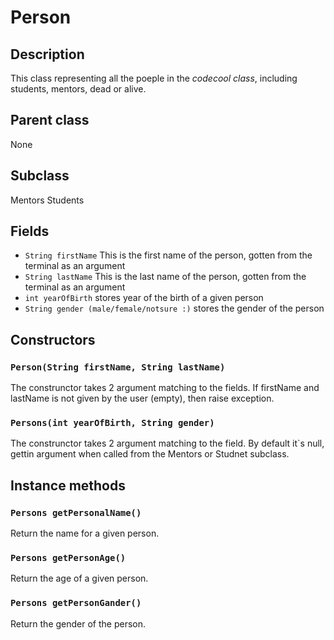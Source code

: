 # Person

## Description
This class representing all the poeple in the _codecool class_, including students, mentors, dead or alive.

## Parent class
None

## Subclass
Mentors
Students

## Fields
* `String firstName` This is the first name of the person, gotten from the terminal as an argument
* `String lastName` This is the last name of the person, gotten from the terminal as an argument
* `int yearOfBirth` stores year of the birth of a given person
* `String gender (male/female/notsure :)` stores the gender of the person

## Constructors

### `Person(String firstName, String lastName)`

The construnctor takes 2 argument matching to the fields. If firstName and lastName is not given by the user (empty), then raise exception.

### `Persons(int yearOfBirth, String gender)`

The construnctor takes 2 argument matching to the field. By default it`s null, gettin argument when called from the Mentors or Studnet subclass.


## Instance methods

### `Persons getPersonalName()`

Return the name for a given person.

### `Persons getPersonAge()`

Return the age of a given person.

### `Persons getPersonGander()`

Return the gender of the person.






